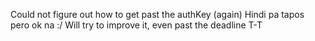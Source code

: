 Could not figure out how to get past the authKey (again)
Hindi pa tapos pero ok na :/
Will try to improve it, even past the deadline T-T
